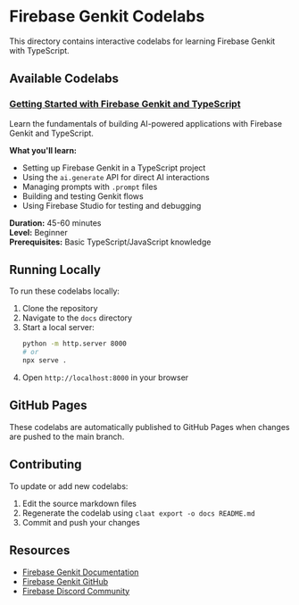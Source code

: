 # Firebase Genkit Codelabs

This directory contains interactive codelabs for learning Firebase Genkit with TypeScript.

## Available Codelabs

### [Getting Started with Firebase Genkit and TypeScript](firebase-genkit-typescript-codelab/)

Learn the fundamentals of building AI-powered applications with Firebase Genkit and TypeScript.

**What you'll learn:**

- Setting up Firebase Genkit in a TypeScript project
- Using the `ai.generate` API for direct AI interactions
- Managing prompts with `.prompt` files
- Building and testing Genkit flows
- Using Firebase Studio for testing and debugging

**Duration:** 45-60 minutes  
**Level:** Beginner  
**Prerequisites:** Basic TypeScript/JavaScript knowledge

## Running Locally

To run these codelabs locally:

1. Clone the repository
2. Navigate to the `docs` directory
3. Start a local server:
   ```bash
   python -m http.server 8000
   # or
   npx serve .
   ```
4. Open `http://localhost:8000` in your browser

## GitHub Pages

These codelabs are automatically published to GitHub Pages when changes are pushed to the main branch.

## Contributing

To update or add new codelabs:

1. Edit the source markdown files
2. Regenerate the codelab using `claat export -o docs README.md`
3. Commit and push your changes

## Resources

- [Firebase Genkit Documentation](https://genkit.dev)
- [Firebase Genkit GitHub](https://github.com/firebase/genkit)
- [Firebase Discord Community](https://discord.gg/firebase)
